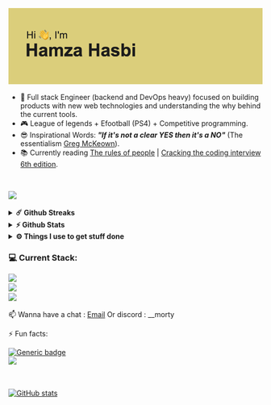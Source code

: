 

![title](/header.png)

- 🚀 Full stack Engineer (backend and DevOps heavy) focused on building products with new web technologies and understanding the why behind the current tools.<br>
- 🎮 League of legends + Efootball (PS4) + Competitive programming. <br>
- 😎 Inspirational Words: ***"If it's not a clear YES then it's a NO"*** (The essentialism [Greg McKeown](https://twitter.com/librarymindset/status/1441749509583753217/media_tags)).
- 📚 Currently reading [The rules of people](https://www.goodreads.com/book/show/36611665-the-rules-of-people) | [Cracking the coding interview 6th edition](https://www.crackingthecodinginterview.com/solutions.html).
<br/>

[![](https://visitcount.itsvg.in/api?id=hamzahasbi&icon=7&color=1)](https://visitcount.itsvg.in)
<details>	
  <summary><b>☄️ Github Streaks</b></summary>
    <img height="180em" src="https://github-readme-streak-stats.herokuapp.com?user=hamzahasbi&theme=dracula&hide_border=true&date_format=M%20j%5B%2C%20Y%5D&currStreakLabel=FFB86C&currStreakNum=FFB86C" />
  <br />
</details>

<details>	
  <summary><b>⚡ Github Stats</b></summary>
  <br />
  <img height="180em" src="https://github-profile-summary-cards.vercel.app/api/cards/profile-details?username=hamzahasbi&theme=dracula" />
  <br/>
  <img height="180em" src="https://github-profile-summary-cards.vercel.app/api/cards/productive-time?username=hamzahasbi&theme=dracula"/>
  <img height="180em" src="https://github-profile-summary-cards.vercel.app/api/cards/stats?username=hamzahasbi&theme=dracula"/>
  <img height="180em" src="https://github-profile-summary-cards.vercel.app/api/cards/repos-per-language?username=hamzahasbi&theme=dracula"/>
  <img height="180em" src="https://github-profile-summary-cards.vercel.app/api/cards/most-commit-language?username=hamzahasbi&theme=dracula"/>

  [![Top Langs](https://github-readme-stats.vercel.app/api/top-langs/?username=hamzahasbi&langs_count=10&theme=dracula)](https://github.com/anuraghazra/github-readme-stats)
</details>

<details>	
  <br />
  <summary><b>⚙️ Things I use to get stuff done</b></summary>
  	<ul>
  	  <li><b>OS:</b> MacOs </li>
	   	<li><b>Setup: </b> MacBook Pro M1 pro (14 inch RAM:16Gb SSD:512Gb) + <a href="http://www.hybrok.com/index.php/hybrok-spark-hs24cuf" target="_blank">Monitor 1</a> + <a href="https://www.msi.com/Monitor/Optix-MAG241C/support" target="_blank">Monitor 2</a> + <a href="https://www.razer.com/gaming-mice/razer-basilisk-x-hyperspeed" target="_blank">Mouse</a> + <a href="https://spiritofgamer.com/gb/keyboards/165-xpert-k500-3700104435391.html" target="_blank">Keyboard</a> and <a href="https://electronics.sony.com/audio/gaming-audio/inzone-headsets/p/mdrg300-w" target="_blank">headset</a>
      </li>
      <li> <b>Terminal: </b><a href="https://www.warp.dev/" target="_blank">WARP</a> with <a href="https://github.com/ohmyzsh/ohmyzsh/wiki/Installing-ZSH" target="_blank">ZSH</a> and 
      <a href="https://ohmyposh.dev/" target="_blank">oh-my-posh .</a></li>
            <li> <b>IDEs & Code editors : </b> PHPStorm / Webstorm / Vscode and Neovim.</li>
  	</ul>	
</details>

### 💻 Current Stack:
<a href="https://github.com/hamzahasbi/hamzahasbi">
    <img src="https://skillicons.dev/icons?i=ts,js,sass,php,nginx,nodejs,rust,react,mongodb,vite" />
  </a>
    <br>
  <a href="https://github.com/hamzahasbi/hamzahasbi">
    <img src="https://skillicons.dev/icons?i=nextjs,remix,bun,symfony,bootstrap,tailwind,mysql,cpp,redis" />
  </a>
  <br>
  <a href="https://github.com/hamzahasbi/hamzahasbi">
    <img src="https://skillicons.dev/icons?i=linux,git,docker,webstorm,phpstorm,vscode,notion,discord" />
  </a>

📫 Wanna have a chat : [Email](mailto:hamza.hasbi@gmail.com) Or discord : __morty

⚡ Fun facts: <br/>

[![Generic badge](https://img.shields.io/badge/Resume-<Github>-<COLOR>.svg)](https://resume.github.io/?hamzahasbi)
<br/>
![](https://komarev.com/ghpvc/?username=hamzahasbi&label=PROFILE+VIEWS&style=for-the-badge&color=blueviolet)

<br/>

[![GitHub stats](https://github-readme-stats.vercel.app/api?username=hamzahasbi&count_private=true&langs_count=8&theme=dracula&layout=compact)](https://github.com/anuraghazra/github-readme-stats)


 
